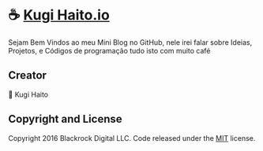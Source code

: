 #  :coffee: [Kugi Haito.io](http://kugihaito.github.io)

Sejam Bem Vindos ao meu Mini Blog no GitHub, nele irei falar sobre Ideias, Projetos, e Códigos de programação tudo isto com muito café

## Creator

:bust_in_silhouette: Kugi Haito

## Copyright and License

Copyright 2016 Blackrock Digital LLC. Code released under the [MIT](https://github.com/BlackrockDigital/startbootstrap-clean-blog/blob/gh-pages/LICENSE) license.
